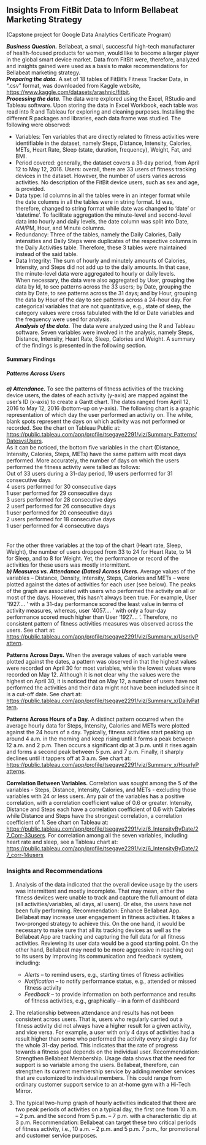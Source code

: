 ## Insights From FitBit Data to Inform Bellabeat Marketing Strategy
 (Capstone project for Google Data Analytics Certificate Program)
 
**_Business Question._** Bellabeat, a small, successful high-tech manufacturer of health-focused products for women, would like to become a larger player in the global smart device market. Data from FitBit were, therefore, analyzed and insights gained were used as a basis to make recommendations for Bellabeat marketing strategy. <br />
**_Preparing the data._** A set of 18 tables of FitBit’s Fitness Tracker Data, in “.csv” format, was downloaded from Kaggle website, https://www.kaggle.com/datasets/arashnic/fitbit. <br />
**_Processing the data._** The data were explored using the Excel, RStudio and Tableau software. Upon storing the data in Excel Workbook, each table was read into R and Tableau for exploring and cleaning purposes. Installing the different R packages and libraries, each data frame was studied. The following were observed:
  * Variables: Ten variables that are directly related to fitness activities were identifiable in the dataset, namely Steps, Distance, Intensity, Calories, METs, Heart Rate, Sleep (state, duration, frequency), Weight, Fat, and BMI.
  * Period covered: generally, the dataset covers a 31-day period, from April 12 to May 12, 2016.
Users: overall, there are 33 users of fitness tracking devices in the dataset. However, the number of users varies across activities. No description of the FitBit device users, such as sex and age, is provided.
  * Data type: Id columns in all the tables were in an integer format while the date columns in all the tables were in string format. Id was, therefore, changed to string format while date was changed to ‘date’ or ‘datetime’. To facilitate aggregation the minute-level and second-level data into hourly and daily levels, the date column was split into Date, AM/PM, Hour, and Minute columns.
  * Redundancy: Three of the tables, namely the Daily Calories, Daily intensities and Daily Steps were duplicates of the respective columns in the Daily Activities table. Therefore, these 3 tables were maintained instead of the said table.
  * Data Integrity: The sum of hourly and minutely amounts of Calories, Intensity, and Steps did not add up to the daily amounts. In that case, the minute-level data were aggregated to hourly or daily levels. <br />
When necessary, the data were also aggregated by User, grouping the data by Id, to see patterns across the 33 users; by Date, grouping the data by Date, to see patterns across the 31 days; and by Hour, grouping the data by Hour of the day to see patterns across a 24-hour day.
For categorical variables that are not quantitative, e.g., state of sleep, the category values were cross tabulated with the Id or Date variables and the frequency were used for analysis. <br />
**_Analysis of the data._** The data were analyzed using the R and Tableau software. Seven variables were involved in the analysis, namely Steps, Distance, Intensity, Heart Rate, Sleep, Calories and Weight. A summary of the findings is presented in the following section.
#### Summary Findings
##### Patterns Across Users
**_a) Attendance._** To see the patterns of fitness activities of the tracking device users, the dates of each activity (y-axis) are mapped against the user’s ID (x-axis) to create a Gantt chart. The dates ranged from April 12, 2016 to May 12, 2016 (bottom-up on y-axis). The following chart is a graphic representation of which day the user performed an activity on. The white, blank spots represent the days on which activity was not performed or recorded. See the chart on Tableau Public at: https://public.tableau.com/app/profile/tsegaye2291/viz/Summary_Patterns/DatesvsUsers. 
<br />
As it can be noticed, the bottom five variables in the chart (Distance, Intensity, Calories, Steps, METs) have the same pattern with most days performed. More accurately, the number of days on which the users performed the fitness activity were tallied as follows:
<br />
Out of 33 users during a 31-day period,
19	users performed for 31 consecutive days <br />
4  users performed for 30 consecutive days <br />
1	  user performed for 29 consecutive days <br />
3	 users performed for 28 consecutive days <br />
2	 userf performed for 26 consecutive days <br />
1	  user performed for 20 consecutive days <br />
2	 users performed for 18 consecutive days <br />
1   user performed for  4 consecutive days <br />  	  
<br />
For the other three variables at the top of the chart (Heart rate, Sleep, Weight), the number of users dropped from 33 to 24 for Heart Rate, to 14 for Sleep, and to 8 for Weight. Yet, the performance or record of the activities for these users was mostly intermittent. <br />
**_b) Measures vs. Attendance (Dates) Across Users._** Average values of the variables – Distance, Density, Intensity, Steps, Calories and METs – were plotted against the dates of activities for each user (see below). The peaks of the graph are associated with users who performed the activity on all or most of the days. However, this hasn’t always been true. For example, User ‘1927…. ’ with a 31-day performance scored the least value in terms of activity measures, whereas, user ‘4057…. ’  with only a four-day performance scored much higher than User ‘1927…. ’. Therefore, no consistent pattern of fitness activities measures was observed across the users. See chart at: https://public.tableau.com/app/profile/tsegaye2291/viz/Summary_x/UserlyPattern. <br />

**Patterns Across Days.** When the average values of each variable were plotted against the dates, a pattern was observed in that the highest values were recorded on April 30 for most variables, while the lowest values were recorded on May 12. Although it is not clear why the values were the highest on April 30, it is noticed that on May 12, a number of users have not performed the activities and their data might not have been included since it is a cut-off date. See chart  at: https://public.tableau.com/app/profile/tsegaye2291/viz/Summary_x/DailyPattern. <br />

**Patterns Across Hours of a Day**. A distinct pattern occurred when the average hourly data for Steps, Intensity, Calories and METs were plotted against the 24 hours of a day. Typically, fitness activities start peaking up around 4 a.m. in the morning and keep rising until it forms a peak between 12 a.m. and 2 p.m. Then occurs a significant dip at 3 p.m. until it rises again and forms a second peak between 5 p.m. and 7 p.m. Finally, it sharply declines until it tappers off at 3 a.m. See chart at: https://public.tableau.com/app/profile/tsegaye2291/viz/Summary_x/HourlyPatterns. <br />

**Correlation Between Variables.** Correlation was sought among the 5 of the variables - Steps, Distance, Intensity, Calories, and METs - excluding those variables with 24 or less users. Any pair of the variables has a positive correlation, with a correlation coefficient value of 0.6 or greater. Intensity, Distance and Steps each have a correlation coefficient of 0.6 with Calories while Distance and Steps have the strongest correlation, a correlation coefficient of 1. See chart on Tableau at: https://public.tableau.com/app/profile/tsegaye2291/viz/6_IntensityByDate/27_Corr-33users. For correlation among all the seven variables, including heart rate and sleep, see a Tableau chart at: https://public.tableau.com/app/profile/tsegaye2291/viz/6_IntensityByDate/27_corr-14users
### Insights and Recommendations
1)	Analysis of the data indicated that the overall device usage by the users was intermittent and mostly incomplete. That may mean, either the fitness devices were unable to track and capture the full amount of data (all activities/variables, all days, all users). Or else, the users have not been fully performing.
Recommendation: Enhance Bellabeat App.  Bellabeat may increase user engagement in fitness activities. It takes a two-pronged strategy to achieve this. On the one hand, it would be necessary to make sure that all its tracking devices as well as the Bellabeat App are tracking and capturing the full data for all fitness activities. Reviewing its user data would be a good starting point.
On the other hand, Bellabeat may need to be more aggressive in reaching out to its users by improving its communication and feedback system, including: 
 
     *   _Alerts_ – to remind users, e.g., starting times of fitness activities <br />
     *   _Notification_ – to notify performance status, e.g., attended or missed fitness activity <br />
     *   _Feedback_ – to provide information on both performance and results of fitness activities, e.g., graphically – in a form of dashboard
 
2)	The relationship between attendance and results has not been consistent across users. That is, users who regularly carried out a fitness activity did not always have a higher result for a given activity, and vice versa. For example, a user with only 4 days of activities had a result higher than some who performed the activity every single day for the whole 31-day period. This indicates that the rate of progress towards a fitness goal depends on the individual user.
Recommendation: Strengthen Bellabeat Membership. Usage data shows that the need for support is so variable among the users. Bellabeat, therefore, can strengthen its current membership service by adding member services that are customized to individual members. This could range from ordinary customer support service to an at-home gym with a Hi-Tech Mirror.
3)	The typical two-hump graph of hourly activities indicated that there are two peak periods of activities on a typical day, the first one from 10 a.m. – 2 p.m. and the second from 5 p.m. – 7 p.m. with a characteristic dip at 3 p.m.
Recommendation: Bellabeat can target these two critical periods of fitness activity, i.e., 10 a.m. – 2 p.m. and 5 p.m. 7 p.m., for promotional and customer service purposes. 
